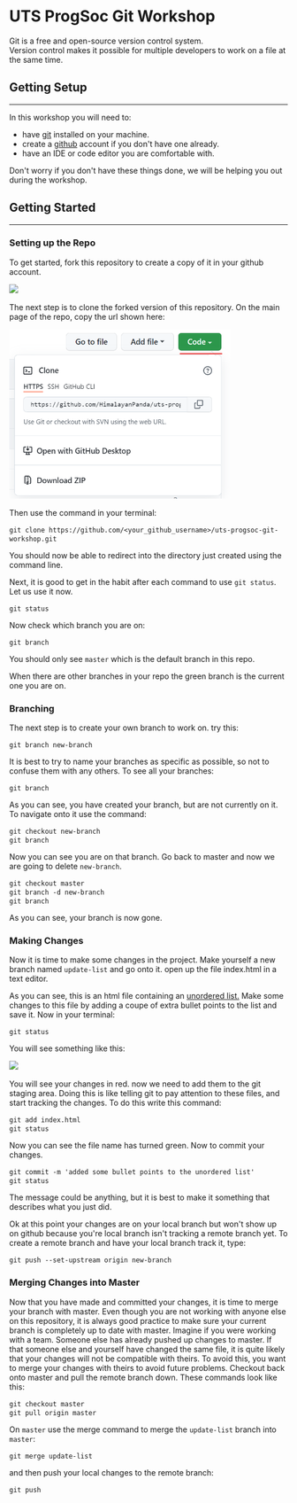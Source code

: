 # UTS ProgSoc Git Workshop

Git is a free and open-source version control system.<br>
Version control makes it possible for multiple developers to work on a file at the same time.

## Getting Setup
----------------
In this workshop you will need to:
- have [git](https://git-scm.com/downloads) installed on your machine.
- create a [github](https://github.com) account if you don't have one already.
- have an IDE or code editor you are comfortable with.

Don't worry if you don't have these things done, we will be helping you out during the workshop.

## Getting Started
------------------

### Setting up the Repo

To get started, fork this repository to create a copy of it in your github account.

<img src="./img/fork.png" width="400">

The next step is to clone the forked version of this repository. On the main page of the repo, copy the url shown here:

<img src="./img/git-clone.png" width="400">

Then use the command in your terminal:

```
git clone https://github.com/<your_github_username>/uts-progsoc-git-workshop.git
```

You should now be able to redirect into the directory just created using the command line.

Next, it is good to get in the habit after each command to use `git status`. Let us use it now.

```
git status
```

Now check which branch you are on:

```
git branch
```

You should only see `master` which is the default branch in this repo.

When there are other branches in your repo the green branch is the current one you are on.

### Branching
The next step is to create your own branch to work on. try this:

```
git branch new-branch
```

It is best to try to name your branches as specific as possible, so not to confuse them with any others. To see all your branches:

```
git branch
```

As you can see, you have created your branch, but are not currently on it. To navigate onto it use the command:

```
git checkout new-branch
git branch
```

Now you can see you are on that branch. Go back to master and now we are going to delete `new-branch`.

```
git checkout master
git branch -d new-branch
git branch
```

As you can see, your branch is now gone.

### Making Changes
Now it is time to make some changes in the project. Make yourself a new branch named `update-list` and go onto it. open up the file index.html in a text editor.

As you can see, this is an html file containing an [unordered list.](https://www.w3schools.com/tags/tag_ul.asp) Make some changes to this file by adding a coupe of extra bullet points to the list and save it. Now in your terminal:

```
git status
```

You will see something like this:

<img src="./img/git-status.png" width="400">

You will see your changes in red. now we need to add them to the git staging area. Doing this is like telling git to pay attention to these files, and start tracking the changes. To do this write this command:

```
git add index.html
git status
```

Now you can see the file name has turned green. Now to commit your changes.

```
git commit -m 'added some bullet points to the unordered list'
git status
```

The message could be anything, but it is best to make it something that describes what you just did.

Ok at this point your changes are on your local branch but won't show up on github because you're local branch isn't tracking a remote
branch yet. To create a remote branch and have your local branch track it, type:

```
git push --set-upstream origin new-branch
```

### Merging Changes into Master
Now that you have made and committed your changes, it is time to merge your branch with master. Even though you are not working with anyone else on this repository, it is always good practice to make sure your current branch is completely up to date with master. Imagine if you were working with a team. Someone else has already pushed up changes to master. If that someone else and yourself have changed the same file, it is quite likely that your changes will not be compatible with theirs. To avoid this, you want to merge your changes with theirs to avoid future problems. Checkout back onto master and pull the remote branch down. These commands look like this:

```
git checkout master
git pull origin master
```

On `master` use the merge command to merge the `update-list` branch into `master`:

```
git merge update-list
```

and then push your local changes to the remote branch:

```
git push
```
